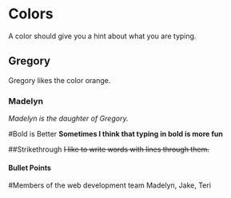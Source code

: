 # Colors
A color should give you a hint about what you are typing.

## Gregory
Gregory likes the color orange.

### Madelyn
_Madelyn is the daughter of Gregory._

#Bold is Better
**Sometimes I think that typing in bold is more fun**

##Strikethrough
~~I like to write words with lines through them.~~

#### Bullet Points

#Members of the web development team
Madelyn, Jake, Teri
